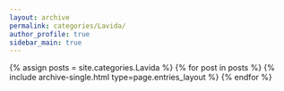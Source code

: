```yaml
---
layout: archive
permalink: categories/Lavida/
author_profile: true
sidebar_main: true
---
```


{% assign posts = site.categories.Lavida %}
{% for post in posts %} {% include archive-single.html type=page.entries_layout %} {% endfor %}